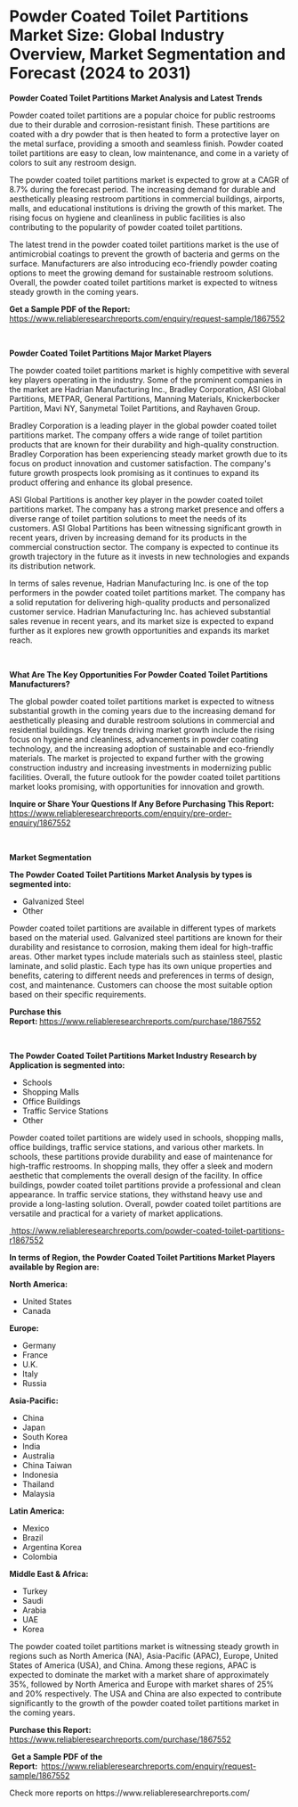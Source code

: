 <p><h1>Powder Coated Toilet Partitions Market Size: Global Industry Overview, Market Segmentation and Forecast (2024 to 2031)</h1></p><p><strong>Powder Coated Toilet Partitions Market Analysis and Latest Trends</strong></p>
<p><p>Powder coated toilet partitions are a popular choice for public restrooms due to their durable and corrosion-resistant finish. These partitions are coated with a dry powder that is then heated to form a protective layer on the metal surface, providing a smooth and seamless finish. Powder coated toilet partitions are easy to clean, low maintenance, and come in a variety of colors to suit any restroom design.</p><p>The powder coated toilet partitions market is expected to grow at a CAGR of 8.7% during the forecast period. The increasing demand for durable and aesthetically pleasing restroom partitions in commercial buildings, airports, malls, and educational institutions is driving the growth of this market. The rising focus on hygiene and cleanliness in public facilities is also contributing to the popularity of powder coated toilet partitions.</p><p>The latest trend in the powder coated toilet partitions market is the use of antimicrobial coatings to prevent the growth of bacteria and germs on the surface. Manufacturers are also introducing eco-friendly powder coating options to meet the growing demand for sustainable restroom solutions. Overall, the powder coated toilet partitions market is expected to witness steady growth in the coming years.</p></p>
<p><strong>Get a Sample PDF of the Report:&nbsp;</strong> <a href="https://www.reliableresearchreports.com/enquiry/request-sample/1867552">https://www.reliableresearchreports.com/enquiry/request-sample/1867552</a></p>
<p>&nbsp;</p>
<p><strong>Powder Coated Toilet Partitions Major Market Players</strong></p>
<p><p>The powder coated toilet partitions market is highly competitive with several key players operating in the industry. Some of the prominent companies in the market are Hadrian Manufacturing Inc., Bradley Corporation, ASI Global Partitions, METPAR, General Partitions, Manning Materials, Knickerbocker Partition, Mavi NY, Sanymetal Toilet Partitions, and Rayhaven Group.</p><p>Bradley Corporation is a leading player in the global powder coated toilet partitions market. The company offers a wide range of toilet partition products that are known for their durability and high-quality construction. Bradley Corporation has been experiencing steady market growth due to its focus on product innovation and customer satisfaction. The company's future growth prospects look promising as it continues to expand its product offering and enhance its global presence.</p><p>ASI Global Partitions is another key player in the powder coated toilet partitions market. The company has a strong market presence and offers a diverse range of toilet partition solutions to meet the needs of its customers. ASI Global Partitions has been witnessing significant growth in recent years, driven by increasing demand for its products in the commercial construction sector. The company is expected to continue its growth trajectory in the future as it invests in new technologies and expands its distribution network.</p><p>In terms of sales revenue, Hadrian Manufacturing Inc. is one of the top performers in the powder coated toilet partitions market. The company has a solid reputation for delivering high-quality products and personalized customer service. Hadrian Manufacturing Inc. has achieved substantial sales revenue in recent years, and its market size is expected to expand further as it explores new growth opportunities and expands its market reach.</p></p>
<p>&nbsp;</p>
<p><strong>What Are The Key Opportunities For Powder Coated Toilet Partitions Manufacturers?</strong></p>
<p><p>The global powder coated toilet partitions market is expected to witness substantial growth in the coming years due to the increasing demand for aesthetically pleasing and durable restroom solutions in commercial and residential buildings. Key trends driving market growth include the rising focus on hygiene and cleanliness, advancements in powder coating technology, and the increasing adoption of sustainable and eco-friendly materials. The market is projected to expand further with the growing construction industry and increasing investments in modernizing public facilities. Overall, the future outlook for the powder coated toilet partitions market looks promising, with opportunities for innovation and growth.</p></p>
<p><strong>Inquire or Share Your Questions If Any Before Purchasing This Report:</strong> <a href="https://www.reliableresearchreports.com/enquiry/pre-order-enquiry/1867552">https://www.reliableresearchreports.com/enquiry/pre-order-enquiry/1867552</a></p>
<p>&nbsp;</p>
<p><strong>Market Segmentation</strong></p>
<p><strong>The Powder Coated Toilet Partitions Market Analysis by types is segmented into:</strong></p>
<p><ul><li>Galvanized Steel</li><li>Other</li></ul></p>
<p><p>Powder coated toilet partitions are available in different types of markets based on the material used. Galvanized steel partitions are known for their durability and resistance to corrosion, making them ideal for high-traffic areas. Other market types include materials such as stainless steel, plastic laminate, and solid plastic. Each type has its own unique properties and benefits, catering to different needs and preferences in terms of design, cost, and maintenance. Customers can choose the most suitable option based on their specific requirements.</p></p>
<p><strong>Purchase this Report:&nbsp;</strong><a href="https://www.reliableresearchreports.com/purchase/1867552">https://www.reliableresearchreports.com/purchase/1867552</a></p>
<p>&nbsp;</p>
<p><strong>The Powder Coated Toilet Partitions Market Industry Research by Application is segmented into:</strong></p>
<p><ul><li>Schools</li><li>Shopping Malls</li><li>Office Buildings</li><li>Traffic Service Stations</li><li>Other</li></ul></p>
<p><p>Powder coated toilet partitions are widely used in schools, shopping malls, office buildings, traffic service stations, and various other markets. In schools, these partitions provide durability and ease of maintenance for high-traffic restrooms. In shopping malls, they offer a sleek and modern aesthetic that complements the overall design of the facility. In office buildings, powder coated toilet partitions provide a professional and clean appearance. In traffic service stations, they withstand heavy use and provide a long-lasting solution. Overall, powder coated toilet partitions are versatile and practical for a variety of market applications.</p></p>
<p><a href="https://www.reliableresearchreports.com/powder-coated-toilet-partitions-r1867552">&nbsp;https://www.reliableresearchreports.com/powder-coated-toilet-partitions-r1867552</a></p>
<p><strong>In terms of Region, the Powder Coated Toilet Partitions Market Players available by Region are:</strong></p>
<p>
    <p> <strong> North America: </strong>
        <ul>
            <li>United States</li>
            <li>Canada</li>
        </ul>
        </p> 
    <p> <strong> Europe: </strong>
        <ul>
            <li>Germany</li>
            <li>France</li>
            <li>U.K.</li>
            <li>Italy</li>
            <li>Russia</li>
        </ul>
        </p> 
    <p> <strong> Asia-Pacific: </strong>
        <ul>
            <li>China</li>
            <li>Japan</li>
            <li>South Korea</li>
            <li>India</li>
            <li>Australia</li>
            <li>China Taiwan</li>
            <li>Indonesia</li>
            <li>Thailand</li>
            <li>Malaysia</li>
        </ul>
        </p> 
    <p> <strong> Latin America: </strong>
        <ul>
            <li>Mexico</li>
            <li>Brazil</li>
            <li>Argentina Korea</li>
            <li>Colombia</li>
        </ul>
        </p> 
    <p> <strong> Middle East & Africa: </strong>
        <ul>
            <li>Turkey</li>
            <li>Saudi</li>
            <li>Arabia</li>
            <li>UAE</li>
            <li>Korea</li>
        </ul>
    </p>
    </p>
<p><p>The powder coated toilet partitions market is witnessing steady growth in regions such as North America (NA), Asia-Pacific (APAC), Europe, United States of America (USA), and China. Among these regions, APAC is expected to dominate the market with a market share of approximately 35%, followed by North America and Europe with market shares of 25% and 20% respectively. The USA and China are also expected to contribute significantly to the growth of the powder coated toilet partitions market in the coming years.</p></p>
<p><strong>Purchase this Report: </strong><a href="https://www.reliableresearchreports.com/purchase/1867552">https://www.reliableresearchreports.com/purchase/1867552</a></p>
<p>&nbsp;<strong>Get a Sample PDF of the Report:&nbsp;&nbsp;</strong><a href="https://www.reliableresearchreports.com/enquiry/request-sample/1867552">https://www.reliableresearchreports.com/enquiry/request-sample/1867552</a></p>
<p><strong></strong></p>
<p>Check more reports on https://www.reliableresearchreports.com/</p>